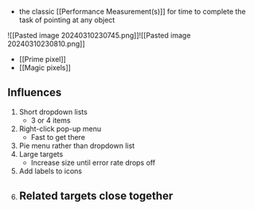 - the classic [[Performance Measurement(s)]] for time to complete the task of pointing at any object

![[Pasted image 20240310230745.png]]![[Pasted image 20240310230810.png]]

- [[Prime pixel]]
- [[Magic pixels]]

## Influences
1. Short dropdown lists
	- 3 or 4 items
2. Right-click pop-up menu
	- Fast to get there
3. Pie menu rather than dropdown list
4. Large targets
	- Increase size until error rate drops off
5. Add labels to icons
6. Related targets close together
	- 